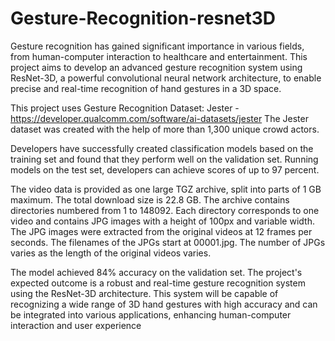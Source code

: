 # Gesture-Recognition-resnet3D
Gesture recognition has gained significant importance in various fields, from human-computer interaction to healthcare and entertainment. This project aims to develop an advanced gesture recognition system using ResNet-3D, a powerful convolutional neural network architecture, to enable precise and real-time recognition of hand gestures in a 3D space.

This project uses Gesture Recognition Dataset: Jester - https://developer.qualcomm.com/software/ai-datasets/jester 
The Jester dataset was created with the help of more than 1,300 unique crowd actors.

Developers have successfully created classification models based on the training set and found that they perform well on the validation set. Running models on the test set, developers can achieve scores of up to 97 percent.

The video data is provided as one large TGZ archive, split into parts of 1 GB maximum. The total download size is 22.8 GB. The archive contains directories numbered from 1 to 148092. Each directory corresponds to one video and contains JPG images with a height of 100px and variable width. The JPG images were extracted from the original videos at 12 frames per seconds. The filenames of the JPGs start at 00001.jpg. The number of JPGs varies as the length of the original videos varies.

The model achieved 84% accuracy on the validation set.
The project's expected outcome is a robust and real-time gesture recognition system using the ResNet-3D architecture. This system will be capable of recognizing a wide range of 3D hand gestures with high accuracy and can be integrated into various applications, enhancing human-computer interaction and user experience
